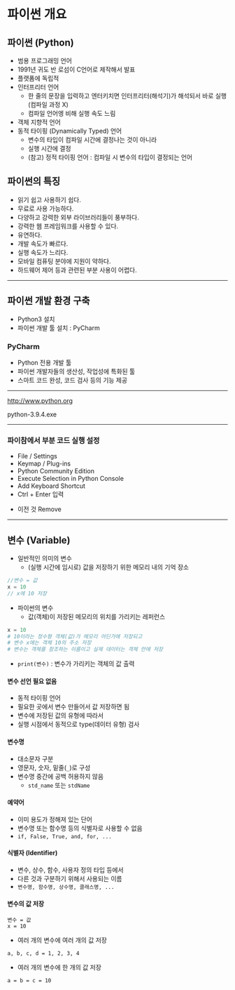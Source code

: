 # 파이썬 개요

## 파이썬 (Python)

* 범용 프로그래밍 언어
* 1991년 귀도 반 로섬이 C언어로 제작해서 발표
* 플랫폼에 독립적
* 인터프리터 언어
  * 한 줄의 문장을 입력하고 엔터키치면 인터프리터(해석기)가 해석되서 바로 실행 (컴파일 과정 X)
  * 컴파일 언어엥 비해 실행 속도 느림
* 객체 지향적 언어
* 동적 타이핑 (Dynamically Typed) 언어
  * 변수의 타입이 컴파일 시간에 결정나는 것이 아니라
  * 실행 시간에 결정
  * (참고) 정적 타이핑 언어 : 컴파일 시 변수의 타입이 결정되는 언어



## 파이썬의 특징

* 읽기 쉽고 사용하기 쉽다.
* 무료로 사용 가능하다.
* 다양하고 강력한 외부 라이브러리들이 풍부하다.
* 강력한 웹 프레임워크를 사용할 수 있다.
* 유연하다.
* 개발 속도가 빠르다.
* 실행 속도가 느리다.
* 모바일 컴퓨팅 분야에 지원이 약하다.
* 하드웨어 제어 등과 관련된 부분 사용이 어렵다.



---------

## 파이썬 개발 환경 구축

* Python3 설치
* 파이썬 개발 툴 설치 : PyCharm



### PyCharm

* Python 전용 개발 툴
* 파이썬 개발자들의 생산성, 작업성에 특화된 툴
* 스마트 코드 완성, 코드 검사 등의 기능 제공



---

http://www.python.org

python-3.9.4.exe



---

### 파이참에서 부분 코드 실행 설정

* File / Settings
* Keymap / Plug-ins
* Python Community Edition
* Execute Selection in Python Console
* Add Keyboard Shortcut
* Ctrl + Enter 입력

- 이전 것 Remove



----

## 변수 (Variable)

* 일반적인 의미의 변수
  * (실행 시간에 임시로) 값을 저장하기 위한 메모리 내의 기억 장소

```java
//변수 = 값
x = 10
// x에 10 저장
```

* 파이썬의 변수
  * 값(객체)이 저장된 메모리의 위치를 가리키는 레퍼런스

```python
x = 10
# 10이라는 정수형 객체(값)가 메모리 어딘가에 저장되고
# 변수 x에는 객체 10의 주소 저장
# 변수는 객체를 참조하는 이름이고 실제 데이터는 객체 안에 저장
```

* `print(변수)` : 변수가 가리키는 객체의 값 출력



#### 변수 선언 필요 없음

* 동적 타이핑 언어
* 필요한 곳에서 변수 만들어서 값 저장하면 됨
* 변수에 저장된 값의 유형에 따라서
* 실행 시점에서 동적으로 type(데이터 유형) 검사



#### 변수명

* 대소문자 구분
* 영문자, 숫자, 밑줄(`_`)로 구성
* 변수명 중간에 공백 허용하지 않음
  * `std_name` 또는 `stdName`



#### 예약어

* 이미 용도가 정해져 있는 단어
* 변수명 또는 함수명 등의 식별자로 사용할 수 없음
* `if, False, True, and, for, ...`



#### 식별자 (Identifier)

* 변수, 상수, 함수, 사용자 정의 타입 등에서
* 다른 것과 구분하기 위해서 사용되는 이름
* `변수명, 함수명, 상수명, 클래스명, ...`



#### 변수의 값 저장

```
변수 = 값
x = 10
```

* 여러 개의 변수에 여러 개의 값 저장

```
a, b, c, d = 1, 2, 3, 4
```

* 여러 개의 변수에 한 개의 값 저장

```
a = b = c = 10
```

